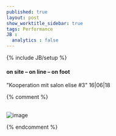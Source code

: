 ```yaml
---
published: true
layout: post
show_worktitle_sidebar: true
tags: Performance
JB :
  analytics : false
---
```


{% include JB/setup %}




<p>
<h4>on site – on line – on foot</h4>
"Kooperation mit salon elise #3"
16|06|18


{% comment %}
<br /><br />
</p><p>
<img src="{{ site.url }}/images/pamp.jpg" alt="image">
</p>

{% endcomment %}